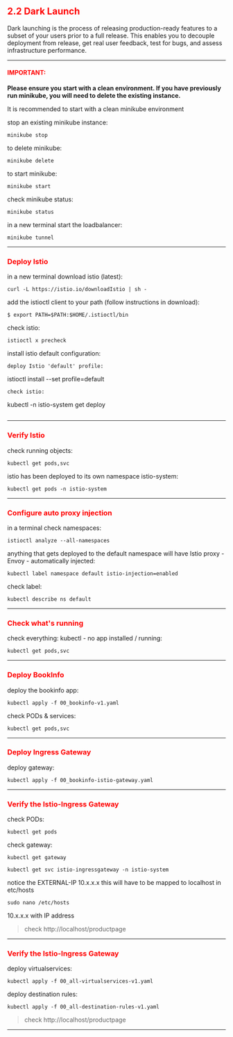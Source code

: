 ## <font color='red'> 2.2 Dark Launch </font>  
Dark launching is the process of releasing production-ready features to a subset of your users prior to a full release. This enables you to decouple deployment from release, get real user feedback, test for bugs, and assess infrastructure performance.



---

#### <font color='red'>IMPORTANT: </font> 
<strong>Please ensure you start with a clean environment. 
If you have previously run minikube, you will need to delete the existing instance.</strong>

It is recommended to start with a clean minikube environment  

stop an existing minikube instance:
```
minikube stop
```
to delete  minikube:
```
minikube delete
```
to start minikube:
```
minikube start
```
check minikube status:
```
minikube status
```
in a new terminal start the loadbalancer:
```
minikube tunnel
```

---

### <font color='red'> Deploy Istio </font>
in a new terminal download istio (latest): 
```
curl -L https://istio.io/downloadIstio | sh -
```
add the istioctl client to your path (follow instructions in download):
```
$ export PATH=$PATH:$HOME/.istioctl/bin
```
check istio:
```
istioctl x precheck
```
install istio default configuration:
```
deploy Istio 'default' profile:
```
istioctl install --set profile=default
```
check istio:
```
kubectl -n istio-system get deploy
```
```
---

### <font color='red'> Verify Istio </font>
check running objects:
```
kubectl get pods,svc
```
istio has been deployed to its own namespace istio-system:
```
kubectl get pods -n istio-system
```
---

### <font color='red'> Configure auto proxy injection </font>
in a terminal check namespaces:
```
istioctl analyze --all-namespaces
```
anything that gets deployed to the default namespace will have Istio proxy - Envoy - automatically injected: 
```
kubectl label namespace default istio-injection=enabled
```
check label:
```
kubectl describe ns default
```
---

### <font color='red'> Check what's running </font>
check everything:
kubectl - no app installed / running:
```
kubectl get pods,svc
```
---

### <font color='red'> Deploy BookInfo</font>
deploy the bookinfo app:
```
kubectl apply -f 00_bookinfo-v1.yaml
```

check PODs & services:
```
kubectl get pods,svc
```
---

### <font color='red'> Deploy Ingress Gateway </font>
deploy gateway:
```
kubectl apply -f 00_bookinfo-istio-gateway.yaml
```
---

### <font color='red'> Verify the Istio-Ingress Gateway </font>
check PODs:
```
kubectl get pods
```
check gateway:
```
kubectl get gateway
```
```
kubectl get svc istio-ingressgateway -n istio-system
```
notice the EXTERNAL-IP 10.x.x.x  this will have to be mapped to localhost in etc/hosts
```
sudo nano /etc/hosts
```
10.x.x.x with IP address

> check http://localhost/productpage

---


### <font color='red'> Verify the Istio-Ingress Gateway </font>


deploy virtualservices:
```
kubectl apply -f 00_all-virtualservices-v1.yaml
```
deploy destination rules:
```
kubectl apply -f 00_all-destination-rules-v1.yaml
```
> check http://localhost/productpage  
---